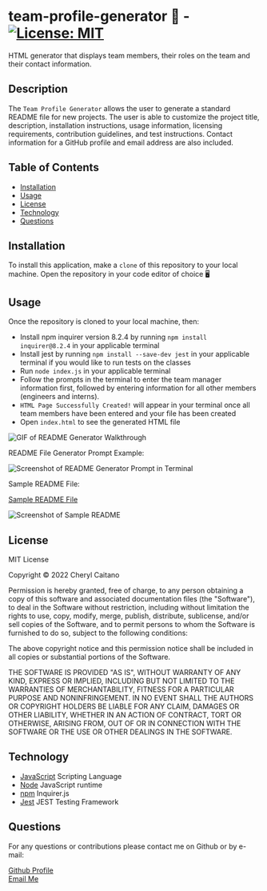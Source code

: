 # team-profile-generator 📄 - [![License: MIT](https://img.shields.io/badge/License-MIT-yellow.svg)](https://opensource.org/licenses/MIT)
HTML generator that displays team members, their roles on the team and their contact information.

## **Description**
The `Team Profile Generator` allows the user to generate a standard README file for new projects. The user is able to customize the project title, description, installation instructions, usage information, licensing requirements, contribution guidelines, and test instructions. Contact information for a GitHub profile and email address are also included.

## **Table of Contents**

- [Installation](#installation)
- [Usage](#usage)
- [License](#license)
- [Technology](#technology)
- [Questions](#questions)

## **Installation**

To install this application, make a `clone` of this repository to your local machine. Open the repository in your code editor of choice 🖥️ 

## **Usage**

Once the repository is cloned to your local machine, then:

- Install npm inquirer version 8.2.4 by running `npm install inquirer@8.2.4` in your applicable terminal
- Install jest by running `npm install --save-dev jest` in your applicable terminal if you would like to run tests on the classes
- Run `node index.js` in your applicable terminal
- Follow the prompts in the terminal to enter the team manager information first, followed by entering information for all other members (engineers and interns).
- `HTML Page Successfully Created!` will appear in your terminal once all team members have been entered and your file has been created
- Open `index.html` to see the generated HTML file

![GIF of README Generator Walkthrough](./assets/readme-generator.gif)

README File Generator Prompt Example:

![Screenshot of README Generator Prompt in Terminal](./assets/prompt-screenshot.JPG)

Sample README File:

[Sample README File](./assets/sample-README.md)

![Screenshot of Sample README](./assets/sample-readme.JPG)

## **License**

<p>
MIT License

Copyright &copy; 2022 Cheryl Caitano

Permission is hereby granted, free of charge, to any person obtaining a copy
of this software and associated documentation files (the "Software"), to deal
in the Software without restriction, including without limitation the rights
to use, copy, modify, merge, publish, distribute, sublicense, and/or sell
copies of the Software, and to permit persons to whom the Software is
furnished to do so, subject to the following conditions:

The above copyright notice and this permission notice shall be included in all
copies or substantial portions of the Software.

THE SOFTWARE IS PROVIDED "AS IS", WITHOUT WARRANTY OF ANY KIND, EXPRESS OR
IMPLIED, INCLUDING BUT NOT LIMITED TO THE WARRANTIES OF MERCHANTABILITY,
FITNESS FOR A PARTICULAR PURPOSE AND NONINFRINGEMENT. IN NO EVENT SHALL THE
AUTHORS OR COPYRIGHT HOLDERS BE LIABLE FOR ANY CLAIM, DAMAGES OR OTHER
LIABILITY, WHETHER IN AN ACTION OF CONTRACT, TORT OR OTHERWISE, ARISING FROM,
OUT OF OR IN CONNECTION WITH THE SOFTWARE OR THE USE OR OTHER DEALINGS IN THE
SOFTWARE.

</p>

## **Technology**

- [JavaScript](https://www.javascript.com/) Scripting Language
- [Node](https://nodejs.org/en/) JavaScript runtime
- [npm](https://www.npmjs.com/) Inquirer.js
- [Jest](https://jestjs.io/) JEST Testing Framework

## **Questions**

For any questions or contributions please contact me on Github or by e-mail:

[Github Profile](https://www.github.com/ccaitano)  
[Email Me](mailto:cheryl.caitano@gmail.com)